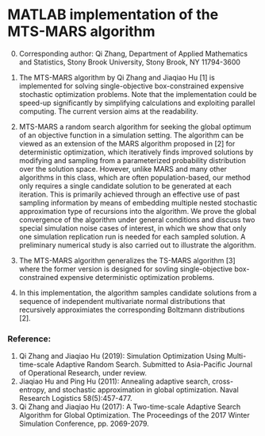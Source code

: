 # MATLAB implementation of the MTS-MARS algorithm

0. Corresponding author: Qi Zhang, Department of Applied Mathematics and Statistics, Stony Brook University, Stony Brook, NY 11794-3600

1. The MTS-MARS algorithm by Qi Zhang and Jiaqiao Hu [1] is implemented for solving single-objective box-constrained expensive stochastic optimization problems. Note that the implementation could be speed-up significantly by simplifying calculations and exploiting parallel computing. The current version aims at the readability.

2. MTS-MARS a random search algorithm for seeking the global optimum of an objective function in a simulation setting. The algorithm can be viewed as an extension of the MARS algorithm proposed in [2] for deterministic optimization, which iteratively finds improved solutions by modifying and sampling from a parameterized probability distribution over the solution space. However, unlike MARS and many other algorithms in this class, which are often population-based, our method only requires a single candidate solution to be generated at each iteration. This is primarily achieved through an effective use of past sampling information by means of embedding multiple nested stochastic approximation type of recursions into the algorithm. We prove the global convergence of the algorithm under general conditions and discuss two special simulation noise cases of interest, in which we show that only one simulation replication run is needed for each sampled solution. A preliminary numerical study is also carried out to illustrate the algorithm.

3. The MTS-MARS algorithm generalizes the TS-MARS algorithm [3] where the former version is designed for sovling single-objective box-constrained expensive deterministic optimization problems.

4. In this implementation, the algorithm samples candidate solutions from a sequence of independent multivariate normal distributions that recursively  approximiates the corresponding Boltzmann distributions [2].

### Reference:
1. Qi Zhang and Jiaqiao Hu (2019): Simulation Optimization Using Multi-time-scale Adaptive Random Search. Submitted to Asia-Pacific Journal of Operational Research, under review.
2. Jiaqiao Hu and Ping Hu (2011): Annealing adaptive search, cross-entropy, and stochastic approximation in global optimization. Naval Research Logistics 58(5):457-477.
3. Qi Zhang and Jiaqiao Hu (2017): A Two-time-scale Adaptive Search Algorithm for Global Optimization. The Proceedings of the 2017 Winter Simulation Conference, pp. 2069-2079.
